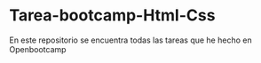 # Tarea-bootcamp-Html-Css
En este repositorio se encuentra todas las tareas que he hecho en Openbootcamp
